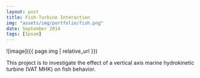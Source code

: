 ```yaml
---
layout: post
title: Fish-Turbine Interaction
img: "assets/img/portfolio/fish.png"
date: September 2014
tags: [Ipsum]
---
```


![image]({{ page.img | relative_url }})

This project is to investigate the effect of a vertical axis marine hydrokinetic turbine (VAT MHK) on fish behavior.
